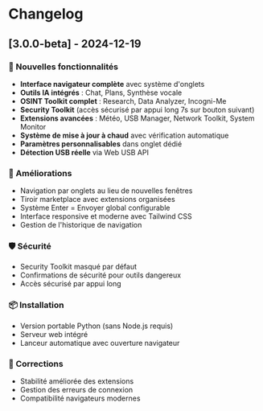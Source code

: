 # Changelog

## [3.0.0-beta] - 2024-12-19

### 🎉 Nouvelles fonctionnalités
- **Interface navigateur complète** avec système d'onglets
- **Outils IA intégrés** : Chat, Plans, Synthèse vocale
- **OSINT Toolkit complet** : Research, Data Analyzer, Incogni-Me
- **Security Toolkit** (accès sécurisé par appui long 7s sur bouton suivant)
- **Extensions avancées** : Météo, USB Manager, Network Toolkit, System Monitor
- **Système de mise à jour à chaud** avec vérification automatique
- **Paramètres personnalisables** dans onglet dédié
- **Détection USB réelle** via Web USB API

### 🔧 Améliorations
- Navigation par onglets au lieu de nouvelles fenêtres
- Tiroir marketplace avec extensions organisées
- Système Enter = Envoyer global configurable
- Interface responsive et moderne avec Tailwind CSS
- Gestion de l'historique de navigation

### 🛡️ Sécurité
- Security Toolkit masqué par défaut
- Confirmations de sécurité pour outils dangereux
- Accès sécurisé par appui long

### 📦 Installation
- Version portable Python (sans Node.js requis)
- Serveur web intégré
- Lanceur automatique avec ouverture navigateur

### 🐛 Corrections
- Stabilité améliorée des extensions
- Gestion des erreurs de connexion
- Compatibilité navigateurs modernes